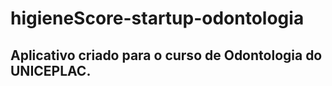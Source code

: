 # higieneScore-startup-odontologia

<h2>Aplicativo criado para o curso de Odontologia do UNICEPLAC.</h2>

